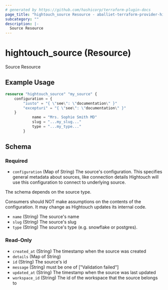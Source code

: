 ```yaml
---
# generated by https://github.com/hashicorp/terraform-plugin-docs
page_title: "hightouch_source Resource - aballiet-terraform-provider-hightouch"
subcategory: ""
description: |-
  Source Resource
---
```


# hightouch_source (Resource)

Source Resource

## Example Usage

```terraform
resource "hightouch_source" "my_source" {
    configuration = {
        "iusto" = "{ \"see\": \"documentation\" }"
        "excepturi" = "{ \"see\": \"documentation\" }"
    }
            name = "Mrs. Sophie Smith MD"
            slug = "...my_slug..."
            type = "...my_type..."
        }
```

<!-- schema generated by tfplugindocs -->
## Schema

### Required

- `configuration` (Map of String) The source's configuration. This specifies general metadata about sources, like connection details
Hightouch will use this configuration to connect to underlying source.

The schema depends on the source type.

Consumers should NOT make assumptions on the contents of the
configuration. It may change as Hightouch updates its internal code.
- `name` (String) The source's name
- `slug` (String) The source's slug
- `type` (String) The source's type (e.g. snowflake or postgres).

### Read-Only

- `created_at` (String) The timestamp when the source was created
- `details` (Map of String)
- `id` (String) The source's id
- `message` (String) must be one of ["Validation failed"]
- `updated_at` (String) The timestamp when the source was last updated
- `workspace_id` (String) The id of the workspace that the source belongs to


